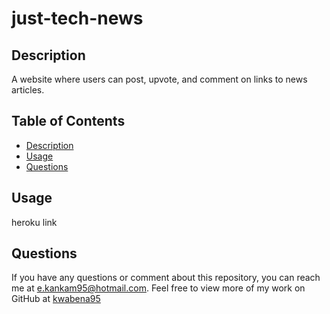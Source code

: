 # just-tech-news

  ## Description
  A website where users can post, upvote, and comment on links to news articles.
    
  ## Table of Contents
  * [Description](#description)
  * [Usage](#usage)
  * [Questions](#questions)
  
  ## Usage
  heroku link

  ## Questions
  If you have any questions or comment about this repository, you can reach me at [e.kankam95@hotmail.com](mailto:e.kankam95@hotmail.com).
  Feel free to view more of my work on GitHub at [kwabena95](https://github.com/kwabena95)
